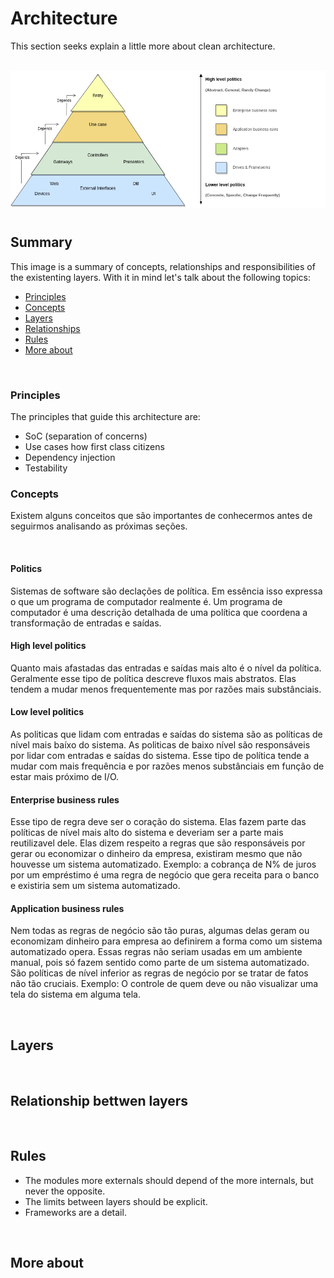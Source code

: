 # Architecture
This section seeks explain a little more about clean architecture.

<br/>

<img style="margin-bottom: 10px" src="architecture.png"/>

<br/>

## Summary
This image is a summary of concepts, relationships and responsibilities of the existenting layers.
With it in mind let's talk about the following topics:

- [Principles](#Principles)
- [Concepts](#Concepts)
- [Layers](#Layers)
- [Relationships](#Relationships)
- [Rules](#Rules)
- [More about](#Moreabout)

<br/>

### Principles
The principles that guide this architecture are:
- SoC (separation of concerns)
- Use cases how first class citizens
- Dependency injection
- Testability

### Concepts
Existem alguns conceitos que são importantes de conhecermos antes de seguirmos analisando as próximas seções.

<br/>

#### Politics
Sistemas de software são declações de política. Em essência isso expressa o que um programa de computador realmente é. Um programa de computador é uma descrição detalhada de uma política que coordena a transformação de entradas e saídas.

#### High level politics
Quanto mais afastadas das entradas e saídas mais alto é o nível da política. Geralmente esse tipo de política descreve fluxos mais abstratos. Elas tendem a mudar menos frequentemente mas por razões mais substânciais. 

#### Low level politics
As politicas que lidam com entradas e saídas do sistema são as políticas de nível mais baíxo do sistema.
As politicas de baixo nível são responsáveis por lidar com entradas e saídas do sistema.
Esse tipo de política tende a mudar com mais frequência e por razões menos substânciais em função de estar mais próximo de I/O.


#### Enterprise business rules
Esse tipo de regra deve ser o coração do sistema. Elas fazem parte das políticas de nível mais alto do sistema e deveriam ser a parte mais reutilizavel dele. Elas dizem respeito a regras que são responsáveis por gerar ou economizar o dinheiro da empresa, existiram mesmo que não houvesse um sistema automatizado.
Exemplo: a cobrança de N% de juros por um empréstimo é uma regra de negócio que gera receita para o banco e existiria sem um sistema automatizado.


#### Application business rules
Nem todas as regras de negócio são tão puras, algumas delas geram ou economizam dinheiro para empresa ao definirem a forma como um sistema automatizado opera. Essas regras não seriam usadas em um ambiente manual, pois só fazem sentido como parte de um sistema automatizado. São políticas de nível inferior as regras de negócio por se tratar de fatos não tão cruciais.
Exemplo: O controle de quem deve ou não visualizar uma tela do sistema em alguma tela.

<br/>

## Layers

<br/>

## Relationship bettwen layers

<br/>

## Rules
- The modules more externals should depend of the more internals, but never the opposite.
- The limits between layers should be explicit.
- Frameworks are a detail.

<br/>

## More about